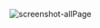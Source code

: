 
![screenshot-allPage](https://user-images.githubusercontent.com/72206861/114843280-5342f980-9de2-11eb-8853-9094b0da5ad6.png)
